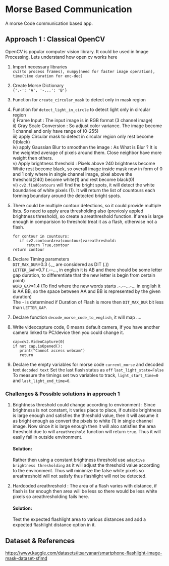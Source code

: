 # Morse Based Communication 
A morse Code communication based app.
## Approach 1 : Classical OpenCV 
OpenCV is popular computer vision library. It could be used in Image Processing.
Lets understand how open cv works here

1) Import necessary libraries  
   `cv2(to process frames), numpy(need for faster image operation), time(time duration for enc-dec)`
     
2) Create Morse Dictionary  
   `{'.-': 'A', '-...': 'B'}`
     
3) Function for `create_circular_mask` to detect only in mask region
     
4) Function for `detect_light_in_circle` to detect light only in circular region  
   i) Frame Input : The input image is in RGB format (3 channel image)  
   ii) Gray Scale Conversion : So adjust color variance. The image become 1 channel and only have range of (0-255)  
   iii) apply Circular mask to detect in circular region only rest become 0(black)    
   iv) apply Gaussian Blur to smoothen the image : As What is Blur ? It is the weighted average of pixels around them. Close neighbor have more weight then others.  
   v) Apply brightness threshold : Pixels above 240 brightness become White rest become black, so overall image inside mask now in form of 0 and 1 only where in single channel image, pixel above the threshold(240) become white(1) and rest become black(0)   
   vi) `cv2.findContours` will find the bright spots, it will detect the white boundaries of white pixels (1). It will return the list of countours each forming boundary around the detected bright spots.  
5) There could be multiple contour detections, so it could provide multiple lists. So need to apply area thresholding also (previosly appled brightness threshold), so create a areathreshold function. If area is large enough in comparision to threshold treat it as a flash, otherwise not a flash. 
   ```
   for contour in countours:  
      if cv2.contourArea(countour)>areathreshold:  
         return True,contour  
   return contour
   ```
6) Declare Timing parameters  
   `DIT_MAX_DUR`=0.3 (.,_ are considered as DIT (.))  
   `LETTER_GAP`=0.7 (.--..., in english it is AB and there should be some letter gap duration, to differentiate that the new letter is begin from certain point)  
   `WORD_GAP`=1.4 (To find where the new words starts .-.--...-... in english it is AA BB, so the space between AA and BB is represented by the given duration)  
   The - is determined if Duration of Flash is more then `DIT_MAX_DUR` bit less than `LETTER_GAP`.  
7) Declare function `decode_morse_code_to_english`, it will map ....  
8) Write videocapture code, 0 means default camera, if you have another camera linked to PC/device then you could change it.
   ```
   cap=cv2.VideoCapture(0)
   if not cap.isOpened():
      print("Cannot access webcam")
      return
   ```
9) Declare the empty variables for morse code `current_morse` and decoded text `decoded text`
   Set the last flash status as `off` `last_light_state=False`
   To measure the timings set two variables to track, `light_start_time=0` and `last_light_end_time=0`.
   

### Challenges & Possible solutions in approach 1  
1) Brightness threshold could change according to environment : Since brightness is not constant, it varies place to place, if outside brightness is large enough and satisfies the threshold value, then it will assume it as bright enough as convert the pixels to white (1) in single channel image. Now since it is large enough then it will also satisfies the area threshold due to will `areathreshold` function will return `true`. Thus it will easily fail in outside environment.
   #### Solution: 
   Rather then using a constant brightness threshold use `adaptive brightness thresholding` as it will adjust the threshold value according to the environment. Thus will minimize the false white pixels so areathreshold  will not satisfy thus flashlight will not be detected.
     
2) Hardcoded areathreshold : The area of a flash varies with distance, if flash is far enough then area will be less so there would be less white pixels so areathresholding fails here.
   #### Solution:
   Test the expected flashlight area to various distances and add a expected flashlight distance option in it.
   

## Dataset & References
https://www.kaggle.com/datasets/itsaryanar/smartphone-flashlight-image-mask-dataset-sfimd
